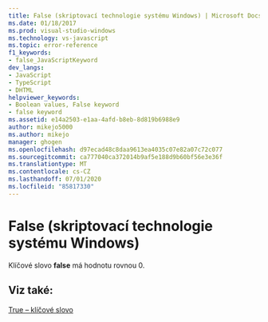 ```yaml
---
title: False (skriptovací technologie systému Windows) | Microsoft Docs
ms.date: 01/18/2017
ms.prod: visual-studio-windows
ms.technology: vs-javascript
ms.topic: error-reference
f1_keywords:
- false_JavaScriptKeyword
dev_langs:
- JavaScript
- TypeScript
- DHTML
helpviewer_keywords:
- Boolean values, False keyword
- false keyword
ms.assetid: e14a2503-e1aa-4afd-b8eb-8d819b6988e9
author: mikejo5000
ms.author: mikejo
manager: ghogen
ms.openlocfilehash: d97ecad48c8daa9613ea4035c07e82a07c72c077
ms.sourcegitcommit: ca777040ca372014b9af5e188d9b60bf56e3e36f
ms.translationtype: MT
ms.contentlocale: cs-CZ
ms.lasthandoff: 07/01/2020
ms.locfileid: "85817330"
---
```

# <a name="false-windows-script-technologies"></a>False (skriptovací technologie systému Windows)
Klíčové slovo **false** má hodnotu rovnou 0.  
  
## <a name="see-also"></a>Viz také:  
 [True – klíčové slovo](../../javascript/misc/true-keyword.md)